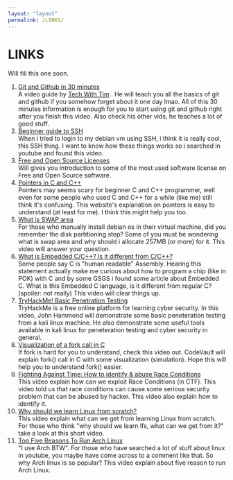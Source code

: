```yaml
---
layout: "layout"
permalink: /LINKS/
---
```


# LINKS

Will fill this one soon.

1. [Git and Github in 30 minutes](https://www.youtube.com/watch?v=jG4Vs81kMlc)<br>
A video guide by [Tech With Tim](https://www.youtube.com/channel/UC4JX40jDee_tINbkjycV4Sg)
. He will teach you all the basics of git and github if you somehow forget about it
one day lmao. All of this 30 minutes information is enough for you to start using
git and github right after you finish this video. Also check his other vids,
he teaches a lot of good stuff.
2. [Beginner guide to SSH](https://youtu.be/qWKK_PNHnnA)<br>
When i tried to login to my debian vm using SSH, i think it is really cool,
this SSH thing. I want to know how these things works so i searched in youtube
and found this video.
3. [Free and Open Source Licenses](https://youtu.be/Q4GYrcca12c)<br>
Will gives you introduction to some of the most used software license on Free and
Open Source software.
4. [Pointers in C and C++](https://www.geeksforgeeks.org/pointers-in-c-and-c-set-1-introduction-arithmetic-and-array/)<br>
Pointers may seems scary for beginner C and C++ programmer, well even for some people who
used C and C++ for a while (like me) still think it's confusing. This website's explanation
on pointers is easy to understand (at least for me). I think this might help you too.
5. [What is SWAP area](https://www.youtube.com/watch?v=0mgefj9ibRE)<br>
For those who manually install debian os in their virtual machine, did you remember the
disk partitioning step? Some of you must be wondering what is swap area and why
should i allocate 257MB (or more) for it. This video will answer your question. 
6. [What is Embedded C/C++? Is it different from C/C++?](https://www.youtube.com/watch?v=KQBBWvY-s0o)<br>
Some people say C is "human readable" Assembly. Hearing this statement actually make me curious about how
to program a chip (like in POK) with C and by some GSGS i found some article about Embedded C. What is this Embedded C language, is it different from regular C? (spoiler: not really) This video will clear
things up.
7. [TryHackMe! Basic Penetration Testing](https://youtu.be/xl2Xx5YOKcI)<br>
TryHackMe is a free online platform for learning cyber security. In this video, John Hammond
will demonstrate some basic peneteration testing from a kali linux machine. He also demonstrate
some useful tools available in kali linux for peneteration testing and cyber security in
general.
8. [Visualization of a fork call in C](https://youtu.be/QD9YKSg3wCc)<br>
If fork is hard for you to understand, check this video out. CodeVault will explain fork() call in C with some visualization (simulation). Hope this will help you to understand fork() easier.
9. [Fighting Against Time: How to identify & abuse Race Conditions](https://youtu.be/bhHvT788juk)<br>
This video explain how can we exploit Race Conditions (in CTF). This video told us that race conditions can cause some serious security problem that can be abused by hacker. This video also explain how to identify it.
10. [Why should we learn Linux from scratch?](https://youtu.be/e6pTM0sOJl4)<br>
This video explain what can we get from learning Linux from scratch. For those who think
"why should we learn lfs, what can we get from it?" take a look at this short video.
11. [Top Five Reasons To Run Arch Linux](https://youtu.be/8RqFL92IEYs)<br>
"I use Arch BTW". For those who have searched a lot of stuff about linux in youtube, you maybe have come across to a comment like that. So why Arch linux is so popular? This video explain about five reason to run Arch Linux.